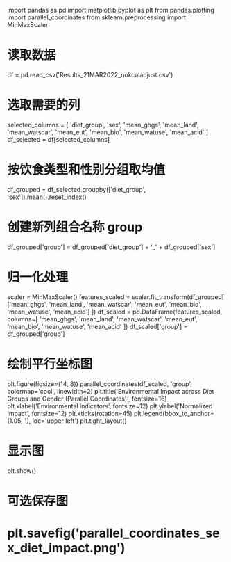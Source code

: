 import pandas as pd
import matplotlib.pyplot as plt
from pandas.plotting import parallel_coordinates
from sklearn.preprocessing import MinMaxScaler

# 读取数据
df = pd.read_csv('Results_21MAR2022_nokcaladjust.csv')

# 选取需要的列
selected_columns = [
    'diet_group', 'sex',
    'mean_ghgs', 'mean_land', 'mean_watscar',
    'mean_eut', 'mean_bio', 'mean_watuse', 'mean_acid'
]
df_selected = df[selected_columns]

# 按饮食类型和性别分组取均值
df_grouped = df_selected.groupby(['diet_group', 'sex']).mean().reset_index()

# 创建新列组合名称 group
df_grouped['group'] = df_grouped['diet_group'] + '_' + df_grouped['sex']

# 归一化处理
scaler = MinMaxScaler()
features_scaled = scaler.fit_transform(df_grouped[
    ['mean_ghgs', 'mean_land', 'mean_watscar', 'mean_eut', 'mean_bio', 'mean_watuse', 'mean_acid']
])
df_scaled = pd.DataFrame(features_scaled, columns=[
    'mean_ghgs', 'mean_land', 'mean_watscar', 'mean_eut', 'mean_bio', 'mean_watuse', 'mean_acid'
])
df_scaled['group'] = df_grouped['group']

# 绘制平行坐标图
plt.figure(figsize=(14, 8))
parallel_coordinates(df_scaled, 'group', colormap='cool', linewidth=2)
plt.title('Environmental Impact across Diet Groups and Gender (Parallel Coordinates)', fontsize=16)
plt.xlabel('Environmental Indicators', fontsize=12)
plt.ylabel('Normalized Impact', fontsize=12)
plt.xticks(rotation=45)
plt.legend(bbox_to_anchor=(1.05, 1), loc='upper left')
plt.tight_layout()

# 显示图
plt.show()

# 可选保存图
# plt.savefig('parallel_coordinates_sex_diet_impact.png')
